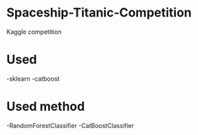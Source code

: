 # Spaceship-Titanic-Competition
Kaggle competition

# Used
-sklearn
-catboost

# Used method
-RandomForestClassifier
-CatBoostClassifier
